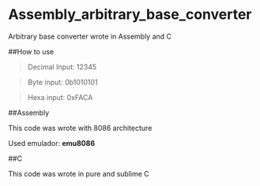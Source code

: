 # Assembly_arbitrary_base_converter
Arbitrary base converter wrote in Assembly and C

##How to use

>Decimal Input: 12345

>Byte input: 0b1010101

>Hexa input: 0xFACA

##Assembly

This code was wrote with 8086 architecture

Used emulador: **emu8086**

##C

This code was wrote in pure and sublime C
